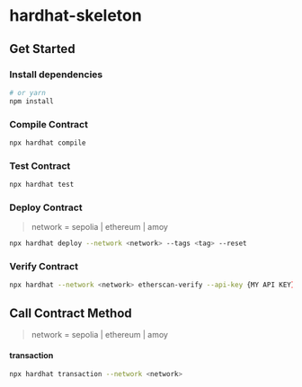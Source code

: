 # hardhat-skeleton

## Get Started

### Install dependencies

```zsh
# or yarn
npm install
```

### Compile Contract

```zsh
npx hardhat compile
```

### Test Contract

```zsh
npx hardhat test
```

### Deploy Contract

> network = sepolia | ethereum | amoy

```zsh
npx hardhat deploy --network <network> --tags <tag> --reset
```

### Verify Contract

```zsh
npx hardhat --network <network> etherscan-verify --api-key {MY API KEY} --license None
```

## Call Contract Method

> network = sepolia | ethereum | amoy

#### transaction

```zsh
npx hardhat transaction --network <network>
```
